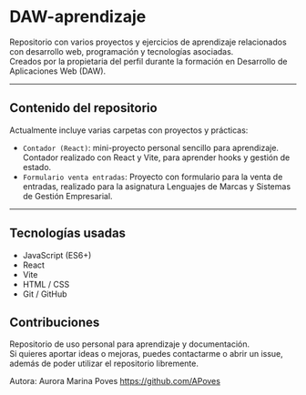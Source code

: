 # DAW-aprendizaje

  Repositorio con varios proyectos y ejercicios de aprendizaje relacionados con desarrollo web, programación y tecnologías asociadas.
  <br>
  Creados por la propietaria del perfil durante la formación en Desarrollo de Aplicaciones Web (DAW).

---

## Contenido del repositorio

Actualmente incluye varias carpetas con proyectos y prácticas:

- `Contador (React)`: mini-proyecto personal sencillo para aprendizaje. Contador realizado con React y Vite, para aprender hooks y gestión de estado.
- `Formulario venta entradas`: Proyecto con formulario para la venta de entradas, realizado para la asignatura Lenguajes de Marcas y Sistemas de Gestión Empresarial.

---

## Tecnologías usadas

- JavaScript (ES6+)
- React
- Vite
- HTML / CSS
- Git / GitHub



## Contribuciones
Repositorio de uso personal para aprendizaje y documentación.
<br>
Si quieres aportar ideas o mejoras, puedes contactarme o abrir un issue, además de poder utilizar el repositorio libremente.



Autora:
Aurora Marina Poves
https://github.com/APoves
